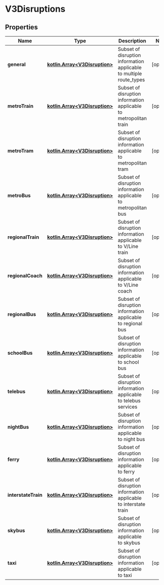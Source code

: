 # V3Disruptions

## Properties
Name | Type | Description | Notes
------------ | ------------- | ------------- | -------------
**general** | [**kotlin.Array&lt;V3Disruption&gt;**](V3Disruption.md) | Subset of disruption information applicable to multiple route_types |  [optional]
**metroTrain** | [**kotlin.Array&lt;V3Disruption&gt;**](V3Disruption.md) | Subset of disruption information applicable to metropolitan train |  [optional]
**metroTram** | [**kotlin.Array&lt;V3Disruption&gt;**](V3Disruption.md) | Subset of disruption information applicable to metropolitan tram |  [optional]
**metroBus** | [**kotlin.Array&lt;V3Disruption&gt;**](V3Disruption.md) | Subset of disruption information applicable to metropolitan bus |  [optional]
**regionalTrain** | [**kotlin.Array&lt;V3Disruption&gt;**](V3Disruption.md) | Subset of disruption information applicable to V/Line train |  [optional]
**regionalCoach** | [**kotlin.Array&lt;V3Disruption&gt;**](V3Disruption.md) | Subset of disruption information applicable to V/Line coach |  [optional]
**regionalBus** | [**kotlin.Array&lt;V3Disruption&gt;**](V3Disruption.md) | Subset of disruption information applicable to regional bus |  [optional]
**schoolBus** | [**kotlin.Array&lt;V3Disruption&gt;**](V3Disruption.md) | Subset of disruption information applicable to school bus |  [optional]
**telebus** | [**kotlin.Array&lt;V3Disruption&gt;**](V3Disruption.md) | Subset of disruption information applicable to telebus services |  [optional]
**nightBus** | [**kotlin.Array&lt;V3Disruption&gt;**](V3Disruption.md) | Subset of disruption information applicable to night bus |  [optional]
**ferry** | [**kotlin.Array&lt;V3Disruption&gt;**](V3Disruption.md) | Subset of disruption information applicable to ferry |  [optional]
**interstateTrain** | [**kotlin.Array&lt;V3Disruption&gt;**](V3Disruption.md) | Subset of disruption information applicable to interstate train |  [optional]
**skybus** | [**kotlin.Array&lt;V3Disruption&gt;**](V3Disruption.md) | Subset of disruption information applicable to skybus |  [optional]
**taxi** | [**kotlin.Array&lt;V3Disruption&gt;**](V3Disruption.md) | Subset of disruption information applicable to taxi |  [optional]
